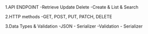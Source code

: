 1.API ENDPOINT
    -Retrieve Update Delete
    -Create & List & Search

2.HTTP methods 
    -GET, POST, PUT, PATCH, DELETE

3.Data Types & Validation
    -JSON - Serializer
    -Validation - Serializer 